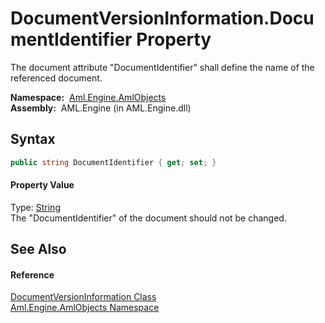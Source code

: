 DocumentVersionInformation.DocumentIdentifier Property
======================================================
The document attribute "DocumentIdentifier" shall define the name of the referenced document.

  **Namespace:**  [Aml.Engine.AmlObjects][1]  
  **Assembly:**  AML.Engine (in AML.Engine.dll)

Syntax
------

```csharp
public string DocumentIdentifier { get; set; }
```

#### Property Value
Type: [String][2]  
 The "DocumentIdentifier" of the document should not be changed. 

See Also
--------

#### Reference
[DocumentVersionInformation Class][3]  
[Aml.Engine.AmlObjects Namespace][1]  

[1]: ../README.md
[2]: https://docs.microsoft.com/dotnet/api/system.string
[3]: README.md
[4]: https://www.automationml.org
[5]: ../../icons/logoShade.png